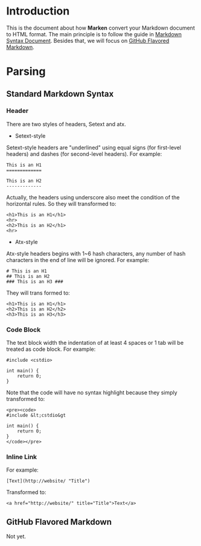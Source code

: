 # Introduction

This is the document about how **Marken** convert your Markdown document to HTML format. The main principle is to follow the guide in [Markdown Syntax Document](http://daringfireball.net/projects/markdown/syntax). Besides that, we will focus on [GitHub Flavored Markdown](https://help.github.com/articles/github-flavored-markdown).

# Parsing

## Standard Markdown Syntax

### Header

There are two styles of headers, Setext and atx.

* Setext-style

Setext-style headers are "underlined" using equal signs (for first-level headers) and dashes (for second-level headers). For example:

    This is an H1
    =============
    
    This is an H2
    -------------

Actually, the headers using underscore also meet the condition of the horizontal rules. So they will transformed to:

    <h1>This is an H1</h1>
    <hr>
    <h2>This is an H2</h1>
    <hr>

* Atx-style

Atx-style headers begins with 1~6 hash characters, any number of hash characters in the end of line will be ignored. For example:

    # This is an H1
    ## This is an H2
    ### This is an H3 ###

They will trans formed to:

    <h1>This is an H1</h1>
    <h2>This is an H2</h2>
    <h3>This is an H3</h3>

### Code Block

The text block width the indentation of at least 4 spaces or 1 tab will be treated as code block. For example:

    #include <cstdio>
    
    int main() {
        return 0;
    }

Note that the code will have no syntax highlight because they simply transformed to:

    <pre><code>
    #include &lt;cstdio&gt
    
    int main() {
        return 0;
    }
    </code></pre>

### Inline Link

For example:

    [Text](http://website/ "Title")

Transformed to:

    <a href="http://website/" title="Title">Text</a>

## GitHub Flavored Markdown

Not yet.